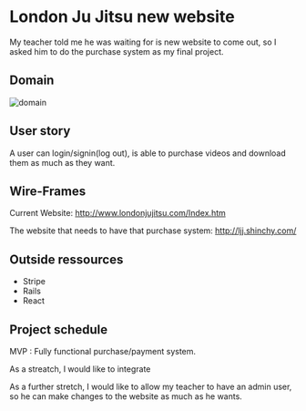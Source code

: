# London Ju Jitsu new website
My teacher told me he was waiting for is new website to come out, so I asked him to do the purchase system as my final project.

## Domain
![domain](https://raw.githubusercontent.com/camillerheaumet/jujitsu_mod_5/domain.jpg)


## User story
A user can login/signin(log out), is able to purchase videos and download them as much as they want.

## Wire-Frames
Current Website: http://www.londonjujitsu.com/Index.htm

The website that needs to have that purchase system: http://ljj.shinchy.com/

## Outside ressources
- Stripe
- Rails
- React

## Project schedule
MVP : Fully functional purchase/payment system.

As a streatch, I would like to integrate

As a further stretch, I would like to allow my teacher to have an admin user, so he can make changes to the website as much as he wants.
